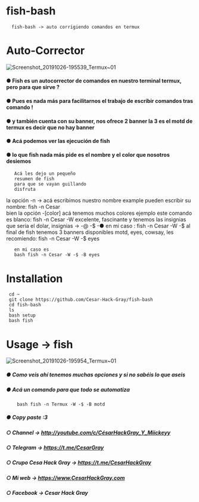 # fish-bash
   
      fish-bash -> auto corrigiendo comandos en termux 
# Auto-Corrector
![Screenshot_20191026-195539_Termux~01](https://user-images.githubusercontent.com/46208706/67628428-b4f85800-f82a-11e9-849b-50e63be184c1.jpg)



#### ● Fish es un autocorrector de comandos en nuestro terminal termux, pero para que sirve ?
#### ● Pues es nada más para facilitarnos el trabajo de escribir comandos tras comando !
#### ● y también cuenta con su banner, nos ofrece 2 banner la 3 es el motd de termux es decir que no hay banner



#### ● Acá podemos ver las ejecución de fish
#### ● lo que fish nada más pide es el nombre y el color que nosotros desiemos 

       Acá les dejo un pequeño
       resumen de fish
       para que se vayan guillando 
       disfruta
       
       
       
 la opción -n -> acá escribimos nuestro nombre example pueden escribir su nombre: fish -n Cesar     
 bien la opción -[color] acá  tenemos muchos colores ejemplo este comando es blanco: fish -n Cesar -W
 excelente, fascinante y tenemos las insignias que seria el dolar, insignias -> -@ -$ -● en mi caso : fish -n Cesar -W -$
       al final de fish tenemos 3 banners disponibles motd, eyes, cowsay, les recomiendo: fish -n Cesar -W -$ eyes
       
       en mi caso es
       bash fish -n Cesar -W -$ -B eyes
       
# Installation
     
     cd ~
     git clone https://github.com/Cesar-Hack-Gray/fish-bash
     cd fish-bash
     ls
     bash setup
     bash fish
     
     
 # Usage -> fish
 
![Screenshot_20191026-195954_Termux~01](https://user-images.githubusercontent.com/46208706/67628456-4b2c7e00-f82b-11e9-9e55-c8a15d648d62.jpg)

##### ● Como veis ahí tenemos muchas opciones y si no sabéis lo que aseis 
##### ● Acá un comando para que todo se automatiza 

        bash fish -n Termux -W -$ -B motd
        
 ##### ● Copy paste :3
 ##### ○ Channel -> http://youtube.com/c/CésarHackGray_Y_Miickeyy
 ##### ○ Telegram -> https://t.me/CesarGray
 ##### ○ Crupo Cesa Hack Gray -> https://t.me/CesarHackGray
 ##### ○ Mi web -> https://www.CesarHackGray.com
 ##### ○ Facebook -> Cesar Hack Gray
 
 
  
